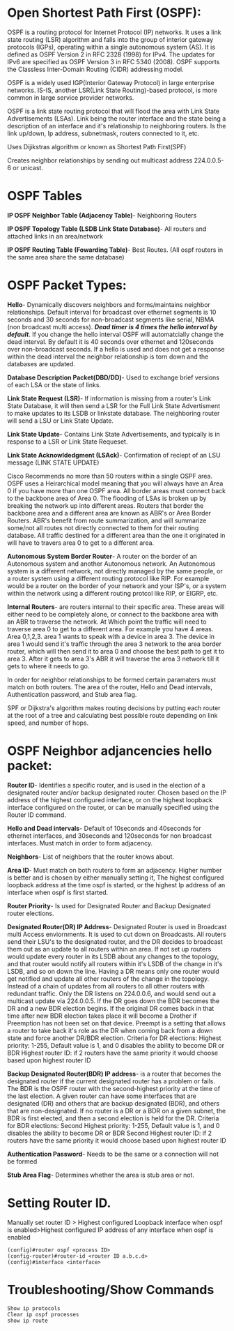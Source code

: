 # Open Shortest Path First (OSPF):
OSPF is a routing protocol for Internet Protocol (IP) networks. It uses a link state routing (LSR) algorithm and falls into the group of interior gateway protocols (IGPs), operating within a single autonomous system (AS). It is defined as OSPF Version 2 in RFC 2328 (1998) for IPv4. The updates for IPv6 are specified as OSPF Version 3 in RFC 5340 (2008). OSPF supports the Classless Inter-Domain Routing (CIDR) addressing model.

OSPF is a widely used IGP(Interior Gateway Protocol) in large enterprise networks. IS-IS, another LSR(Link State Routing)-based protocol, is more common in large service provider networks.

OSPF is a link state routing protocol that will flood the area with Link State Advertisements (LSAs). Link being the router interface and the state being a description of an interface and it's relationship to neighboring routers. Is the link up/down, Ip address, subnetmask, routers connected to it, etc.

Uses Dijikstras algorithm or known as Shortest Path First(SPF)

Creates neighbor relationships by sending out multicast address 224.0.0.5-6 or unicast.

# OSPF Tables

**IP OSPF Neighbor Table (Adjacency Table)**- Neighboring Routers

**IP OSPF Topology Table (LSDB Link State Database)**- All routers and attached links in an area/network

**IP OSPF Routing Table (Fowarding Table)**- Best Routes. (All ospf routers in the same area share the same database)

# OSPF Packet Types:

**Hello**- Dynamically discovers neighbors and forms/maintains neighbor relationships. Default interval for broadcast over ethernet segments is 10 seconds and 30 seconds for non-broadcast segments like serial, NBMA (non broadcast multi access). ***Dead timer is 4 times the hello interval by default***. If you change the hello interval OSPF will automatcially change the dead interval. By default it is 40 seconds over ethernet and 120seconds over non-broadcast seconds. If a hello is used and does not get a response within the dead interval the neighbor relationship is torn down and the databases are updated. 

**Database Description Packet(DBD/DD)**- Used to exchange brief versions of each LSA or the state of links. 

**Link State Request (LSR)**- If information is missing from a router's Link State Database, it will then send a LSR for the Full Link State Advertisment to make updates to its LSDB or linkstate database. The neighboring router will send a LSU or Link State Update. 

**Link State Update**- Contains Link State Advertisements, and typically is in response to a LSR or Link State Requeset.

**Link State Acknowldedgment (LSAck)**- Confirmation of reciept of an LSU message (LINK STATE UPDATE)


Cisco Recommends no more than 50 routers within a single OSPF area. OSPF uses a Heirarchical model meaning that you will always have an Area 0 if you have more than one OSPF area. All border areas must connect back to the backbone area of Area 0. The flooding of LSAs is broken up by breaking the network up into different areas. Routers that border the backbone area and a different area are known as ABR's or Area Border Routers. ABR's benefit from route summarization, and will summarize some/not all routes not directly connected to them for their routing database.  All traffic destined for a different area than the one it originated in will have to travers area 0 to get to a different area. 

**Autonomous System Border Router**- A router on the border of an Autonomous system and another Autonomous network. An Autonomous system is a different network, not directly managed by the same people, or a router system using a different routing protocol like RIP. For example would be a router on the border of your network and your ISP's, or a system within the network using a different routing protcol like RIP, or EIGRP, etc. 

**Internal Routers**- are routers internal to their specific area. These areas will either need to be completely alone, or connect to the backbone area with an ABR to traverse the network. At Which point the traffic will need to traverse area 0 to get to a different area. For example you have 4 areas. Area 0,1,2,3. area 1 wants to speak with a device in area 3. The device in area 1 would send it's traffic through the area 3 network to the area border router, which will then send it to area 0 and choose the best path to get it to area 3. After it gets to area 3's ABR it will traverse the area 3 network till it gets to where it needs to go. 

In order for neighbor relationships to be formed certain paramaters must match on both routers. The area of the router, Hello and Dead intervals, Authentication password, and Stub area flag. 

SPF or Dijkstra's algorithm makes routing decisions by putting each router at the root of a tree and calculating best possible route depending on link speed, and number of hops. 

# OSPF Neighbor adjancencies hello packet:


**Router ID**- Identifies a specific router, and is used in the election of a designated router and/or backup designated router. Chosen based on the IP address of the highest configured interface, or on the highest loopback interface configured on the router, or can be manually specified using the Router ID command. 

**Hello and Dead intervals**- Default of 10seconds and 40seconds for ethernet interfaces, and 30seconds and 120seconds for non broadcast interfaces. Must match in order to form adjacency.

**Neighbors**- List of neighbors that the router knows about. 

**Area ID**- Must match on both routers to form an adjacency. Higher number is better and is chosen by either manually setting it, The highest configured loopback address at the time ospf is started, or the highest Ip address of an interface when ospf is first started. 

**Router Priority**- Is used for Designated Router and Backup Designated router elections. 

**Designated Router(DR) IP Address**- Designated Router is used in Broadcast multi Access enviornments. It is used to cut down on Broadcasts. All routers send their LSU's to the designated router, and the DR decides to broadcast them out as an update to all routers within an area. If not set up routers would update every router in its LSDB about any changes to the topology, and that router would notify all routers within it's LSDB of the change in it's LSDB, and so on down the line. Having a DR means only one router would get notified and update all other routers of the change in the topology. Instead of a chain of updates from all routers to all other routers with redundant traffic. Only the DR listens on 224.0.0.6, and would send out a multicast update via 224.0.0.5. If the DR goes down the BDR becomes the DR and a new BDR election begins. If the original DR comes back in that time after new BDR election takes place it will become a Drother if Preemption has not been set on that device. Preempt is a setting that allows a router to take back it's role as the DR when coming back from a down state and force another DR/BDR election. 
      Criteria for DR elections:
      Highest priority: 1-255, Default value is 1, and 0 disables the ability to become DR or BDR
      Highest router ID: if 2 routers have the same priority it would choose based upon highest router ID

**Backup Designated Router(BDR) IP address**-  is a router that becomes the designated router if the current designated router has a problem or fails. The BDR is the OSPF router with the second-highest priority at the time of the last election. A given router can have some interfaces that are designated (DR) and others that are backup designated (BDR), and others that are non-designated. If no router is a DR or a BDR on a given subnet, the BDR is first elected, and then a second election is held for the DR.
      Criteria for BDR elections:
      Second Highest priority: 1-255, Default value is 1, and 0 disables the ability to become DR or BDR
      Second Highest router ID: if 2 routers have the same priority it would choose based upon highest router ID

**Authentication Password**- Needs to be the same or a connection will not be formed

**Stub Area Flag**- Determines whether the area is stub area or not. 

# Setting Router ID.

Manually set router ID > Highest configured Loopback interface when ospf is enabled>Highest configured IP address of any interface when ospf is enabled
```
(config)#router ospf <process ID>
(config-router)#router-id <router ID a.b.c.d>
(config)#interface <interface>
```

# Troubleshooting/Show Commands
``Show ip protocols``</br>
``Clear ip ospf processes``</br>
``show ip route``</br>
